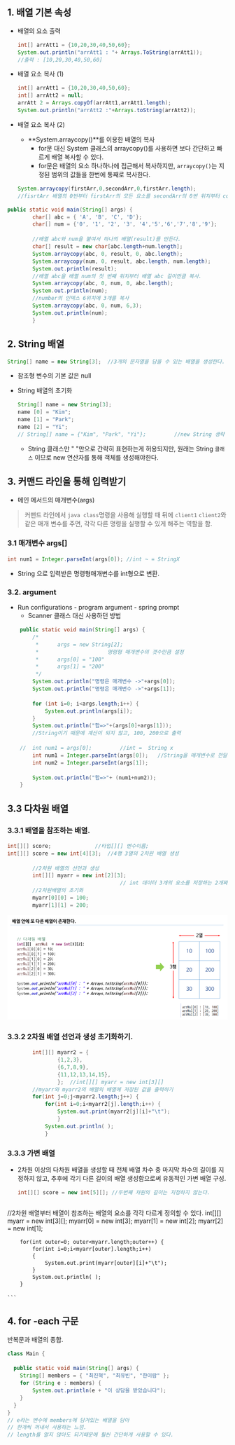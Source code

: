 ## 1. 배열 기본 속성

* 배열의 요소 출력

  ```  java
  int[] arrAtt1 = {10,20,30,40,50,60};
  System.out.println("arrAtt1 : "+ Arrays.ToString(arrAtt1));
  //출력 : [10,20,30,40,50,60]
  ```

* 배열 요소 복사 (1)

  ``` java
  int[] arrAtt1 = {10,20,30,40,50,60};
  int[] arrAtt2 = null;
  arrAtt 2 = Arrays.copyOf(arrAtt1,arrAtt1.length);
  System.out.println("arrAtt2 :"+Arrays.toString(arrAtt2));
  ```

* 배열 요소 복사 (2)

  * **System.arraycopy()**를 이용한 배열의 복사
    * for문 대신 System 클래스의 arraycopy()를 사용하면 보다 간단하고 빠르게 배열 복사할 수 있다.
    * for문은 배열의 요소 하나하나에 접근해서 복사하지만, `arraycopy()`는 지정된 범위의 값들을 한번에 통째로 복사한다.


  ``` JAVA
  System.arraycopy(firstArr,0,secondArr,0,firstArr.length);
  //fisrtArr 배열의 0번부터 firstArr의 모든 요소를 secondArr의 0번 위치부터 copy해서 저장하기
  ```

  

```java
public static void main(String[] args) {
		char[] abc = { 'A', 'B', 'C', 'D'};
		char[] num = {'0', '1', '2', '3', '4','5','6','7','8','9'};
		
		//배열 abc와 num을 붙여서 하나의 배열(result)를 만든다.
		char[] result = new char[abc.length+num.length];
		System.arraycopy(abc, 0, result, 0, abc.length);
		System.arraycopy(num, 0, result, abc.length, num.length);
		System.out.println(result);
		//배열 abc을 배열 num의 첫 번째 위치부터 배열 abc 길이만큼 복사.
		System.arraycopy(abc, 0, num, 0, abc.length);
		System.out.println(num);
		//number의 인덱스 6위치에 3개를 복사
		System.arraycopy(abc, 0, num, 6,3);
		System.out.println(num);
		}
```

## 2. String 배열

```java
String[] name = new String[3]; 	//3개의 문자열을 담을 수 있는 배열을 생성한다.

```

* 참조형 변수의 기본 값은 null

* String 배열의 초기화

  ```java
  String[] name = new String[3];
  name [0] = "Kim";
  name [1] = "Park";
  name [2] = "Yi";
  // String[] name = {"Kim", "Park", "Yi"}; 		//new String 생략 가능
  ```

  * String 클래스만 " "만으로 간략히 표현하는게 허용되지만, 원래는 String `클래스`  이므로 new 연산자를 통해 객체를 생성해야한다.

## 3. 커맨드 라인을 통해 입력받기

- 메인 메서드의 매개변수(args)

> 커맨드 라인에서 `java class`명령을 사용해 실행할 때 뒤에 `client1` `client2`와 같은 매개 변수를 주면, 각각 다른 명령을 실행할 수 있게 해주는 역할을 함.

###   3.1 매개변수 args[]

``` java
int num1 = Integer.parseInt(args[0]); //int ~ = StringX
```

* String 으로 입력받은 명령형매개변수를 int형으로 변환.

### 3.2. argument

* Run configurations - program argument - spring prompt 
  * Scanner 클래스 대신 사용하던 방법

```java
	public static void main(String[] args) {
		/*
		 *		args = new String[2];
		 *						명령형 매개변수의 갯수만큼 설정
		 *		args[0] = "100"
		 *		args[1] = "200"
		 */		
		System.out.println("명령은 매개변수 ->"+args[0]);
		System.out.println("명령은 매개변수 ->"+args[1]); 
		
		for (int i=0; i<args.length;i++) {
			System.out.println(args[i]);
		}
		System.out.println("합=>"+(args[0]+args[1]));  		
        //String이기 때문에 계산이 되지 않고, 100, 200으로 출력
		
	//	int num1 = args[0]; 		//int =  String x
		int num1 = Integer.parseInt(args[0]);	//String을 매개변수로 전달
		int num2 = Integer.parseInt(args[1]);
		
		System.out.println("합=>"+ (num1+num2)); 
	}
```

## 3.3 다차원 배열

### 3.3.1 배열을 참조하는 배열.

```java
int[][] score; 				//타입[][] 변수이름;
int[][] score = new int[4][3];	//4행 3열의 2차원 배열 생성

		//2차원 배열의 선언과 생성
		int[][] myarr = new int[2][3]; 
									// int 데이터 3개의 요소를 저장하는 2개짜리 배열
		//2차원배열의 초기화
		myarr[0][0] = 100;
		myarr[1][1] = 200;
```

![image-20191229012402541](images/image-20191229012402541.png)

### 3.3.2 2차원 배열 선언과 생성 초기화하기.

```java
		int[][] myarr2 = {
				{1,2,3},
				{6,7,8,9},
				{11,12,13,14,15},
				};	//int[][] myarr = new int[3][]
		//myarr와 myarr2의 배열의 배열에 저장된 값을 출력하기
		for(int j=0;j<myarr2.length;j++) {
			for(int i=0;i<myarr2[j].length;i++) {
				System.out.print(myarr2[j][i]+"\t");
				}
			System.out.println( );
			}
```

### 3.3.3 가변 배열

* 2차원 이상의 다차원 배열을 생성할 때 전체 배열 차수 중 마지막 차수의 길이를 지정하지 않고, 추후에 각기 다른 길이의 배열 생성함으로써 유동적인 가변 배열 구성.

  ```java
  int[][] score = new int[5][]; //두번째 차원의 길이는 지정하지 않는다.
  ```

  ```java
//2차원 배열부터 배열이 참조하는 배열의 요소를 각각 다르게 정의할 수 있다.
		int[][] myarr = new int[3][];
		myarr[0] = new int[3];
		myarr[1] = new int[2];
		myarr[2] = new int[1];
		
		
		for(int outer=0; outer<myarr.length;outer++) {
			for(int i=0;i<myarr[outer].length;i++)
			{
				System.out.print(myarr[outer][i]+"\t");
			}
			System.out.println( );
		}	
		
	```

## 4. for -each 구문

반복문과 배열의 종합.

``` java
class Main {

  public static void main(String[] args) {
    String[] members = { "최진혁", "최유빈", "한이람" };
    for (String e : members) {
        System.out.println(e + "이 상담을 받았습니다");
    }
  }
}
// e라는 변수에 members에 담겨있는 배열을 담아
// 한개씩 꺼내서 사용하는 느낌.
// length를 알지 않아도 되기때문에 훨씬 간단하게 사용할 수 있다.
```